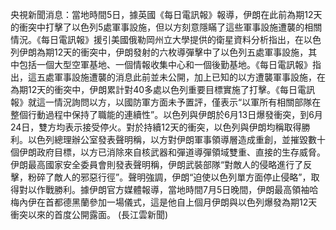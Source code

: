 央視新聞消息：當地時間5日，據英國《每日電訊報》報導，伊朗在此前為期12天的衝突中打擊了以色列5處軍事設施，但以方刻意隱瞞了這些軍事設施遭襲的相關情況。《每日電訊報》援引美國俄勒岡州立大學提供的衛星資料分析指出，在以色列伊朗為期12天的衝突中，伊朗發射的六枚導彈擊中了以色列五處軍事設施，其中包括一個大型空軍基地、一個情報收集中心和一個後勤基地。《每日電訊報》指出，這五處軍事設施遭襲的消息此前並未公開，加上已知的以方遭襲軍事設施，在為期12天的衝突中，伊朗累計對40多處以色列重要目標實施了打擊。《每日電訊報》就這一情況詢問以方，以國防軍方面未予置評，僅表示“以軍所有相關部隊在整個行動過程中保持了職能的連續性”。以色列與伊朗於6月13日爆發衝突，到6月24日，雙方均表示接受停火。對於持續12天的衝突，以色列與伊朗均稱取得勝利。以色列總理辦公室發表聲明稱，以方對伊朗軍事領導層造成重創，並摧毀數十個伊朗政府目標，以方已消除來自核武器和彈道導彈領域雙重、直接的生存威脅。伊朗最高國家安全委員會則發表聲明稱，伊朗武裝部隊“對敵人的侵略進行了反擊，粉碎了敵人的邪惡行徑”。聲明強調，伊朗“迫使以色列單方面停止侵略”，取得對以作戰勝利。據伊朗官方媒體報導，當地時間7月5日晚間，伊朗最高領袖哈梅內伊在首都德黑蘭參加一場儀式，這是他自上個月伊朗與以色列爆發為期12天衝突以來的首度公開露面。 (長江雲新聞)
